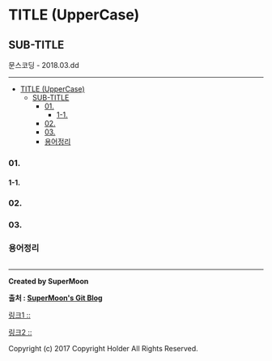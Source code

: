 # TITLE (UpperCase)
## SUB-TITLE
<div class="pull-right"> 문스코딩 - 2018.03.dd </div>

---

<!-- @import "[TOC]" {cmd="toc" depthFrom=1 depthTo=6 orderedList=false} -->
<!-- code_chunk_output -->

* [TITLE (UpperCase)](#title-uppercase)
	* [SUB-TITLE](#sub-title)
		* [01.](#01)
			* [1-1.](#1-1)
		* [02.](#02)
		* [03.](#03)
		* [용어정리](#용어정리)

<!-- /code_chunk_output -->



### 01.

#### 1-1.

### 02.

### 03.

### 용어정리
```

```

---

**Created by SuperMoon**

**출처 : [SuperMoon's Git Blog](https://github.com/jm921106)**

[링크1 :: ]()

[링크2 :: ]()

Copyright (c) 2017 Copyright Holder All Rights Reserved.
